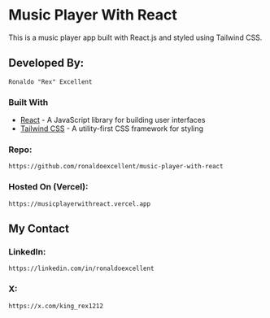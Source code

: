 # Music Player With React
This is a music player app built with React.js and styled using Tailwind CSS.

## Developed By:
    Ronaldo "Rex" Excellent

### Built With
- [React](https://reactjs.org/) - A JavaScript library for building user interfaces
- [Tailwind CSS](https://tailwindcss.com/) - A utility-first CSS framework for styling

### Repo:
    https://github.com/ronaldoexcellent/music-player-with-react

### Hosted On (Vercel):
    https://musicplayerwithreact.vercel.app
    

## My Contact

### LinkedIn:
    https://linkedin.com/in/ronaldoexcellent

### X:
    https://x.com/king_rex1212